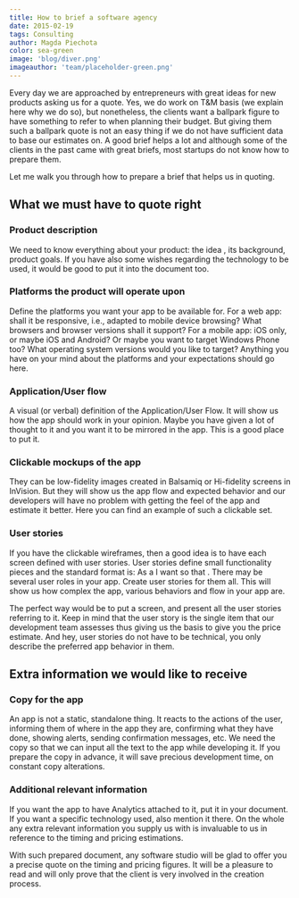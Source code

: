 ```yaml
---
title: How to brief a software agency
date: 2015-02-19
tags: Consulting
author: Magda Piechota
color: sea-green
image: 'blog/diver.png'
imageauthor: 'team/placeholder-green.png'
---
```


Every day we are approached by entrepreneurs with great ideas for new products asking us for a quote. Yes, we do work on T&M basis (we explain here why we do so), but nonetheless, the clients want a ballpark figure to have something to refer to when planning their budget. But giving them such a ballpark quote is not an easy thing if we do not have sufficient data to base our estimates on. A good brief helps a lot and although some of the clients in the past came with great briefs, most startups do not know how to prepare them.

Let me walk you through how to prepare a brief that helps us in quoting.

## What we must have to quote right

### Product description
We need to know everything about your product: the idea , its background, product goals. If you have also some wishes regarding the technology to be used, it would be good to put it into the document too.

### Platforms the product will operate upon
Define the platforms you want your app to be available for. For a web app: shall it be responsive, i.e., adapted to mobile device browsing? What browsers and browser versions shall it support? For a mobile app: iOS only, or maybe iOS and Android? Or maybe you want to target Windows Phone too? What operating system versions would you like to target? Anything you have on your mind about the platforms and your expectations should go here.

### Application/User flow
A visual (or verbal) definition of the Application/User Flow. It will show us how the app should work in your opinion. Maybe you have given a lot of thought to it and you want it to be mirrored in the app. This is a good place to put it.

### Clickable mockups of the app
They can be low-fidelity images created in Balsamiq or Hi-fidelity screens in InVision. But they will show us the app flow and expected behavior and our developers will have no problem with getting the feel of the app and estimate it better. Here you can find an example of such a clickable set.

### User stories
If you have the clickable wireframes, then a good idea is to have each screen defined with user stories. User stories define small functionality pieces and the standard format is: As a I want so that . There may be several user roles in your app. Create user stories for them all. This will show us how complex the app, various behaviors and flow in your app are.

The perfect way would be to put a screen, and present all the user stories referring to it. Keep in mind that the user story is the single item that our development team assesses thus giving us the basis to give you the price estimate. And hey, user stories do not have to be technical, you only describe the preferred app behavior in them.

## Extra information we would like to receive

### Copy for the app
An app is not a static, standalone thing. It reacts to the actions of the user, informing them of where in the app they are, confirming what they have done, showing alerts, sending confirmation messages, etc. We need the copy so that we can input all the text to the app while developing it. If you prepare the copy in advance, it will save precious development time, on constant copy alterations.

### Additional relevant information
If you want the app to have Analytics attached to it, put it in your document. If you want a specific technology used, also mention it there. On the whole any extra relevant information you supply us with is invaluable to us in reference to the timing and pricing estimations.

With such prepared document, any software studio will be glad to offer you a precise quote on the timing and pricing figures. It will be a pleasure to read and will only prove that the client is very involved in the creation process.
